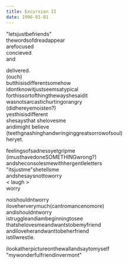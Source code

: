 ```yaml
---
title: Excursion II
date: 1996-01-01
---
```


"letsjustbefriends"  
thewordsofdreadappear  
arefocused  
concieved  
and

delivered.  
(ouch)  
butthisisdifferentsomehow  
idontknowitjustseemsatypical  
forthissortofthingthewayshesaidit  
wasnotsarcastichurtingorangry  
(didhereyemoisten?)  
yesthisisdifferent  
shesaysthat shelovesme  
andimight believe  
(teethgnashinghandwringinggreatsorrowofsoul)  
heryet.

feelingsofsadnessyetgripme  
(imusthavedoneSOMETHINGwrong?)  
andsheconsolesmewithhergentleletters  
"itsjustme"shetellsme  
andshesaysnottoworry  
< laugh >  
worry

noishouldntworry  
iloveherverymuch(cantromancenomore)  
andishouldntworry  
istruggleandiambeginningtosee  
thatshelovesmeandwantstobemyfriend  
andiloveherandwanttobeherfriend  
istillwrestle.

ilookatherpictureonthewallandsaytomyself  
"mywonderfulfriendinvermont"